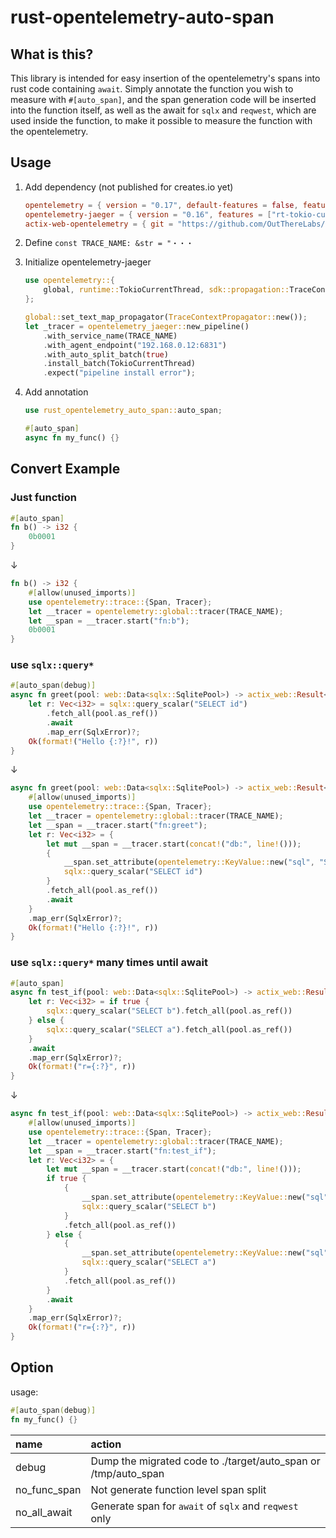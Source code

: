 # rust-opentelemetry-auto-span

## What is this?

This library is intended for easy insertion of the opentelemetry's spans
into rust code containing `await`.
Simply annotate the function you wish to measure with `#[auto_span]`,
and the span generation code will be inserted into the function itself,
as well as the await for `sqlx` and `reqwest`,
which are used inside the function,
to make it possible to measure the function with the opentelemetry.

## Usage

1. Add dependency (not published for creates.io yet)

   ```toml
   opentelemetry = { version = "0.17", default-features = false, features = ["trace", "rt-tokio-current-thread"] }
   opentelemetry-jaeger = { version = "0.16", features = ["rt-tokio-current-thread"] }
   actix-web-opentelemetry = { git = "https://github.com/OutThereLabs/actix-web-opentelemetry" }
   ```
2. Define `const TRACE_NAME: &str = "・・・`
3. Initialize opentelemetry-jaeger

   ```rust
   use opentelemetry::{
       global, runtime::TokioCurrentThread, sdk::propagation::TraceContextPropagator,
   };

   global::set_text_map_propagator(TraceContextPropagator::new());
   let _tracer = opentelemetry_jaeger::new_pipeline()
       .with_service_name(TRACE_NAME)
       .with_agent_endpoint("192.168.0.12:6831")
       .with_auto_split_batch(true)
       .install_batch(TokioCurrentThread)
       .expect("pipeline install error");
   ```
4. Add annotation

   ```rust
   use rust_opentelemetry_auto_span::auto_span;

   #[auto_span]
   async fn my_func() {}
   ```

## Convert Example

### Just function

```rust
#[auto_span]
fn b() -> i32 {
    0b0001
}
```

↓

```rust
fn b() -> i32 {
    #[allow(unused_imports)]
    use opentelemetry::trace::{Span, Tracer};
    let __tracer = opentelemetry::global::tracer(TRACE_NAME);
    let __span = __tracer.start("fn:b");
    0b0001
}
```

### use `sqlx::query*`

```rust
#[auto_span(debug)]
async fn greet(pool: web::Data<sqlx::SqlitePool>) -> actix_web::Result<String> {
    let r: Vec<i32> = sqlx::query_scalar("SELECT id")
        .fetch_all(pool.as_ref())
        .await
        .map_err(SqlxError)?;
    Ok(format!("Hello {:?}!", r))
}
```

↓

```rust
async fn greet(pool: web::Data<sqlx::SqlitePool>) -> actix_web::Result<String> {
    #[allow(unused_imports)]
    use opentelemetry::trace::{Span, Tracer};
    let __tracer = opentelemetry::global::tracer(TRACE_NAME);
    let __span = __tracer.start("fn:greet");
    let r: Vec<i32> = {
        let mut __span = __tracer.start(concat!("db:", line!()));
        {
            __span.set_attribute(opentelemetry::KeyValue::new("sql", "SELECT id"));
            sqlx::query_scalar("SELECT id")
        }
        .fetch_all(pool.as_ref())
        .await
    }
    .map_err(SqlxError)?;
    Ok(format!("Hello {:?}!", r))
}
```

### use `sqlx::query*` many times until await

```rust
#[auto_span]
async fn test_if(pool: web::Data<sqlx::SqlitePool>) -> actix_web::Result<String> {
    let r: Vec<i32> = if true {
        sqlx::query_scalar("SELECT b").fetch_all(pool.as_ref())
    } else {
        sqlx::query_scalar("SELECT a").fetch_all(pool.as_ref())
    }
    .await
    .map_err(SqlxError)?;
    Ok(format!("r={:?}", r))
}
```

↓

```rust
async fn test_if(pool: web::Data<sqlx::SqlitePool>) -> actix_web::Result<String> {
    #[allow(unused_imports)]
    use opentelemetry::trace::{Span, Tracer};
    let __tracer = opentelemetry::global::tracer(TRACE_NAME);
    let __span = __tracer.start("fn:test_if");
    let r: Vec<i32> = {
        let mut __span = __tracer.start(concat!("db:", line!()));
        if true {
            {
                __span.set_attribute(opentelemetry::KeyValue::new("sql", "SELECT b"));
                sqlx::query_scalar("SELECT b")
            }
            .fetch_all(pool.as_ref())
        } else {
            {
                __span.set_attribute(opentelemetry::KeyValue::new("sql", "SELECT a"));
                sqlx::query_scalar("SELECT a")
            }
            .fetch_all(pool.as_ref())
        }
        .await
    }
    .map_err(SqlxError)?;
    Ok(format!("r={:?}", r))
}
```

## Option

usage:

```rust
#[auto_span(debug)]
fn my_func() {}
```

| name         | action                                                         |
|:-------------|:---------------------------------------------------------------|
| debug        | Dump the migrated code to ./target/auto_span or /tmp/auto_span |
| no_func_span | Not generate function level span split                         |
| no_all_await | Generate span for `await` of `sqlx` and `reqwest` only         |
